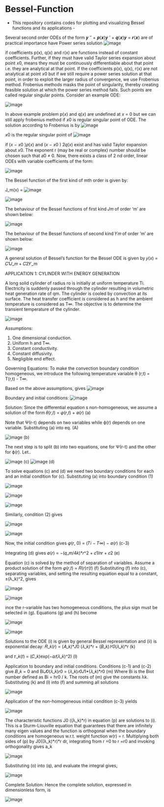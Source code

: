 # Bessel-Function
- This repository contains codes for plotting and visualizing Bessel functions and its applications -


Several second order ODEs of the form 𝒚
′′ + 𝒑(𝒙)𝒚
′ + 𝒒(𝒙)𝒚 = 𝒓(𝒙) are of 
practical importance have Power series solution ![image](https://user-images.githubusercontent.com/111849605/202916187-f7610de8-73a3-4251-8c33-2c582ec94679.png)

if 
coefficients p(x), q(x) and r(x) are functions instead of constant coefficients. 
Further, if they must have valid Taylor series expansion about point 𝑥0, means they 
must be continuously differentiable about that point i.e. they are analytical at that 
point.
If the coefficients p(x), q(x), r(x) are not analytical at point 𝑥0 but if we still require 
a power series solution at that point, in order to exploit the larger radius of 
convergence, we use Frobenius method. Frobenius methods masks the point of 
singularity, thereby creating feasible solution at which the power series method 
fails. Such points are called regular singular points.
Consider an example ODE:

![image](https://user-images.githubusercontent.com/111849605/202916235-19bd8b34-11c7-4508-bdc7-e51ad1c52776.png)


In above example problem p(𝑥) and q(𝑥) are undefined at 𝑥 = 0 but we can still 
apply frobenius method if 𝑥0 is regular singular point of ODE. The solution 
according to Frobenius is by 
![image](https://user-images.githubusercontent.com/111849605/202916298-fed44276-fd8a-4628-80e6-78eed9504fda.png)

𝑥0 is the regular singular point of 
![image](https://user-images.githubusercontent.com/111849605/202916359-913395b2-a100-4ddd-8b36-559d7a04bbfa.png)


if (𝑥 − 𝑥0
)𝑝(𝑥) and 
(𝑥 − 𝑥0
)
2𝑞(𝑥) exist and has valid Taylor expansion about 𝑥0. The exponent r (may 
be real or complex) number should be chosen such that 𝑎0 ≠ 0.
Now, there exists a class of 2
nd order, linear ODEs with variable coefficients of the 
form: 

![image](https://user-images.githubusercontent.com/111849605/202916399-86961cf9-8819-434b-9efe-39b80d110b2e.png)


The Bessel function of the first kind of mth order is given by:

J_m(x) = 
![image](https://user-images.githubusercontent.com/111849605/202916125-974ac718-c023-4ff6-a9f2-b47e2b9ed031.png)



![image](https://user-images.githubusercontent.com/111849605/202916433-51aa81fe-0508-4330-8598-be8d5326d4b0.png)

The behaviour of the Bessel functions of first kind 𝐽𝑚 of order ‘m’ are shown 
below:

![image](https://user-images.githubusercontent.com/111849605/202916473-6bd3e3f8-fbee-48f9-8d73-7e38f1ef11a9.png)

The behaviour of the Bessel functions of second kind 𝑌𝑚 of order ‘m’ are shown 
below:

![image](https://user-images.githubusercontent.com/111849605/202916498-5cf8a8ae-9a1b-4253-b5e2-7cfa3b497c5d.png)

A general solution of Bessel’s function for the Bessel ODE is given by 
𝑦(𝑥) = 𝐶1𝐽_𝑚 + 𝐶2𝑌_m

APPLICATION 1: CYLINDER WITH ENERGY 
GENERATION

A long solid cylinder of radius ro is initially at uniform temperature Ti. Electricity 
is suddenly passed through the cylinder resulting in volumetric heat generation rate 
of qm. The cylinder is cooled by convection at its surface. The heat transfer 
coefficient is considered as h and the ambient temperature is considered as T∞. The 
objective is to determine the transient temperature of the cylinder.

![image](https://user-images.githubusercontent.com/111849605/202916632-87f27e67-30ce-47da-aca1-85c195ad8645.png)

Assumptions:
1. One dimensional conduction.
2. Uniform h and T∞.
3. Constant conductivity.
4. Constant diffusivity.
5. Negligible end effect.


Governing Equations:
To make the convection boundary condition homogeneous, we introduce the 
following temperature variable
θ (r,t) = T(r,t) - T∞.

Based on the above assumptions, gives
![image](https://user-images.githubusercontent.com/111849605/202916684-d1567327-02f0-4df0-af1b-827bedbc45ed.png)

Boundary and initial conditions:
![image](https://user-images.githubusercontent.com/111849605/202916698-af4de2b0-91d0-48af-802c-f905b65733be.png)

Solution:
Since the differential equation s non-homogeneous, we assume a solution of 
the form
𝜃(𝑟,𝑡) = 𝜑(𝑟,𝑡) + ∅(𝑟)       (a)

Note that Ψ(r-t) depends on two variables while ϕ(r) depends on one 
variable. Substituting (a) into eq. (A)

![image](https://user-images.githubusercontent.com/111849605/202916775-2f6bba63-c6d3-427b-a271-5f4f25a00214.png)   (b)




The next step is to split (b) into two equations, one for Ψ(r-t) and the other 
for ϕ(r). Let..

![image](https://user-images.githubusercontent.com/111849605/202916818-234dcd21-bb41-4d11-ba03-ad559e0b231a.png)  (c)
![image](https://user-images.githubusercontent.com/111849605/202916837-365981ec-514c-4567-be2e-fedc62962083.png)  (d)

To solve equations (c) and (d) we need two boundary conditions for each 
and an initial condition for (c). Substituting (a) into boundary condition (1)

![image](https://user-images.githubusercontent.com/111849605/202916857-25467901-9a32-4a32-8ce6-e0e984838731.png)

![image](https://user-images.githubusercontent.com/111849605/202916914-895f8fef-e4f2-4129-bc00-044e6f9f7e1c.png)

![image](https://user-images.githubusercontent.com/111849605/202916978-cfed8d9d-5ebb-434d-9e81-127fdb314762.png)

Similarly, condition (2) gives

![image](https://user-images.githubusercontent.com/111849605/202917007-ed29c56c-9371-4eea-8f6c-ea6f64fdc33d.png)

![image](https://user-images.githubusercontent.com/111849605/202917022-0093bf68-a6c4-482b-a8e7-12b49d201bf8.png)

Now, the initial condition gives
𝜑(𝑟, 0) = (𝑇𝑖 − 𝑇∞) − ∅(𝑟)          (c-3)

Integrating (d) gives
∅(𝑟) = −(𝑞_𝑚/4𝑘)*𝑟^2 + 𝑐1𝑙𝑛𝑟 + 𝑐2        (e)


Equation (c) is solved by the method of separation of variables. Assume a product 
solution of the form
𝜑(𝑟,𝑡) = 𝑅(𝑟)𝜏(𝑡) (f)
Substituting (f) into (c), separating variables, and setting the resulting equation 
equal to a constant, ±(λ_k)^2, gives

![image](https://user-images.githubusercontent.com/111849605/202917183-d13aa5b0-274a-4ba2-b427-0407881fb6c8.png)

![image](https://user-images.githubusercontent.com/111849605/202917204-8166cbd1-d77f-4c07-ae46-22ae38c741b7.png)

ince the r-variable has two homogeneous conditions, the plus sign must be 
selected in (g). Equations (g) and (h) become

![image](https://user-images.githubusercontent.com/111849605/202917221-2104658c-0620-486d-95aa-530f3a4ca9e5.png)

![image](https://user-images.githubusercontent.com/111849605/202917234-ee908b3a-fc90-41c6-9767-7c7a7186b15e.png)

Solutions to the ODE (i) is given by general Bessel representation and (ii) is 
exponential decay:
𝑅_𝑘(𝑟) = (𝐴_𝑘)*𝐽0
(𝜆_𝑘)*r + (𝐵_𝑘)*𝑌0*(𝜆_𝑘)*r               (k)

and 
𝜏_𝑘(𝑡) = (𝐶_𝑘)exp(−𝛼*𝑡*(𝜆_𝑘)^2)                    (l)

Application to boundary and initial conditions.
Conditions (c-1) and (c-2) give
𝐵_𝑘 = 0
 and
Bi*𝐽0*(𝜆_𝑘)𝑟0 = (𝜆_𝑘)*𝑟0*𝐽1*(𝜆_𝑘)*𝑟0                   (m)
Where Bi is the Biot number defined as Bi = hr0 / k. The roots of (m) give the 
constants λk. Substituting (k) and (l) into (f) and summing all solutions

![image](https://user-images.githubusercontent.com/111849605/202917491-935c8203-346d-494b-88a9-bba8b48b4727.png)

Application of the non-homogeneous initial condition (c-3) yields

![image](https://user-images.githubusercontent.com/111849605/202917526-28953577-6e23-4583-a7f6-d2c00d55b6ce.png)

The characteristic functions J0 ((λ_k)*r) in equation (p) are solutions to (i). This is a 
Sturm-Liouville equation that guarantees that there are infinitely many eigen 
values and the function is orthogonal when the boundary conditions are 
homogeneous w.r.t. weight function w(r) = r.
Multiplying both sides of (p) by J0((λ_k)*r)*r dr, integrating from r =0 to r =r0 and 
invoking orthogonality gives a_k

![image](https://user-images.githubusercontent.com/111849605/202917723-7e7599a0-7fc5-4cfa-9c0d-e4181a94436b.png)

Substituting (o) into (q), and evaluate the integral gives,


![image](https://user-images.githubusercontent.com/111849605/202917743-a2920a33-547f-44b9-b88f-49dbc5c2b1bf.png)

Complete Solution:
Hence the complete solution, expressed in dimensionless form, is

![image](https://user-images.githubusercontent.com/111849605/202917779-b8c32fa7-6895-4b59-8f58-c38bb36caf74.png)

